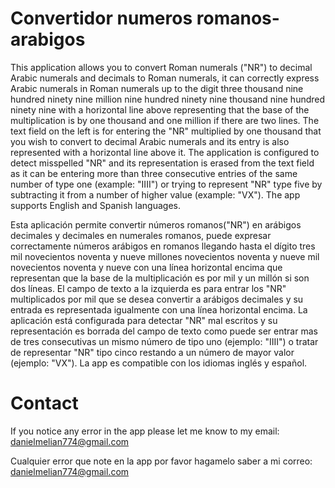 # Convertidor numeros romanos-arabigos

This application allows you to convert Roman numerals ("NR") to decimal Arabic numerals and decimals to Roman numerals, it can correctly express Arabic numerals in Roman numerals up to the digit three thousand nine hundred ninety nine million nine hundred ninety nine thousand nine hundred ninety nine with a horizontal line above representing that the base of the multiplication is by one thousand and one million if there are two lines. The text field on the left is for entering the "NR" multiplied by one thousand that you wish to convert to decimal Arabic numerals and its entry is also represented with a horizontal line above it. The application is configured to detect misspelled "NR" and its representation is erased from the text field as it can be entering more than three consecutive entries of the same number of type one (example: "IIII") or trying to represent "NR" type five by subtracting it from a number of higher value (example: "VX"). The app supports English and Spanish languages.

Esta aplicación permite convertir números romanos("NR") en arábigos decimales y decimales en numerales romanos, puede expresar correctamente números arábigos en romanos llegando hasta el dígito tres mil novecientos noventa y nueve millones novecientos noventa y nueve mil novecientos noventa y nueve con una línea horizontal encima que representan que la base de la multiplicación es por mil y un millón si son dos líneas. El campo de texto a la izquierda es para entrar los "NR" multiplicados por mil que se desea convertir a arábigos decimales  y su entrada es representada igualmente con una línea horizontal encima. La aplicación está configurada para detectar "NR" mal escritos y su representación es borrada del campo de texto como puede ser entrar mas de tres consecutivas un mismo número de tipo uno (ejemplo: "IIII") o tratar de representar "NR" tipo cinco restando a un número de mayor valor (ejemplo: "VX"). La app es compatible con los idiomas inglés y español.

# Contact

If you notice any error in the app please let me know to my email: danielmelian774@gmail.com

Cualquier error que note en la app por favor hagamelo saber a mi correo: danielmelian774@gmail.com
